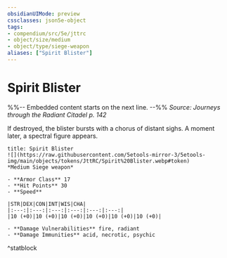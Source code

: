 ```yaml
---
obsidianUIMode: preview
cssclasses: json5e-object
tags:
- compendium/src/5e/jttrc
- object/size/medium
- object/type/siege-weapon
aliases: ["Spirit Blister"]
---
```

# Spirit Blister
%%-- Embedded content starts on the next line. --%%
*Source: Journeys through the Radiant Citadel p. 142*  

If destroyed, the blister bursts with a chorus of distant sighs. A moment later, a spectral figure appears.

```ad-statblock
title: Spirit Blister
![](https://raw.githubusercontent.com/5etools-mirror-3/5etools-img/main/objects/tokens/JttRC/Spirit%20Blister.webp#token)
*Medium Siege weapon*

- **Armor Class** 17
- **Hit Points** 30
- **Speed** 

|STR|DEX|CON|INT|WIS|CHA|
|:---:|:---:|:---:|:---:|:---:|:---:|
|10 (+0)|10 (+0)|10 (+0)|10 (+0)|10 (+0)|10 (+0)|

- **Damage Vulnerabilities** fire, radiant
- **Damage Immunities** acid, necrotic, psychic
```
^statblock